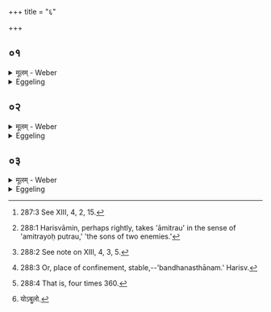 +++
title = "६"

+++






##  ०१
<details><summary>मूलम् - Weber</summary>

विभू᳘र्मात्रा᳘ प्रभूः᳘ पित्रे᳘ति॥  
इयं वै᳘ माॗतासौ᳘ पिॗताभ्यामेॗवैनम् प᳘रिददात्य᳘श्वोऽसि ह᳘योऽसी᳘ति शा᳘स्त्येॗवैनं तत्त᳘स्माछिष्टाः᳘ प्रजा᳘ जायन्ते᳘ऽत्योऽसि म᳘योऽसीत्य᳘त्येॗवैनं नयति त᳘स्माद᳘श्वः पशूनां श्रै᳘ष्ठ्यं गछत्य᳘र्वासि स᳘प्तिरसि वाज्यसी᳘ति यथायजु᳘रेॗवैतद्वृ᳘षासि नृम᳘णा असी᳘ति मिथुनत्वा᳘य य᳘युर्ना᳘मासि शि᳘शुर्ना᳘मासी᳘त्येतद्वा अ᳘श्वस्य प्रियं᳘ नामधे᳘यम् प्रिये᳘णैॗवैनं ना᳘म्नाभि᳘वदति त᳘स्माद᳘प्यामित्रौ᳘ संग᳘त्य ना᳘म्ना चे᳘दभिव᳘दतोॗऽन्योऽन्यᳫं स᳘मेव᳘ जानाते॥
</details>

<details><summary>Eggeling</summary>

1. [The Adhvaryu and Sacrificer whisper in the right ear of the horse, Vāj. S. XXII, 19 [^egg_721],] 'Plenteous by the mother, strengthful by the father,'--its mother, doubtless, is this (earth), and its father yonder (sky): it is to these two he commits it;--'a horse thou art, a steed thou art,'--he thereby instructs it, whence clever subjects (or children) are born to him;--'a courser (atya) thou art, a charger thou art,'--he therewith leads it beyond (ati), whence the horse goes beyond (surpasses) other animals, and whence the horse attains to pre-eminence among animals;--'a runner thou art, a racer thou art, a prize-winner thou

[^egg_721]: 287:3 See XIII, 4, 2, 15.

art,'--in accordance with the text is (the meaning of) this;--'a male thou art, well-disposed towards man thou art,'--this is with a view to its (or, his) being supplied with a mate;--'Speedy thou art called, Child thou art called,'--this is the horse's favourite name: by its favourite name he thus addresses it; whence even if two enemies [^egg_722], on meeting together, address one another by name, they get on amicably together.

[^egg_722]: 288:1 Harisvāmin, perhaps rightly, takes 'āmitrau' in the sense of 'amitrayoḥ putrau,' 'the sons of two enemies.'
</details>


##  ०२
<details><summary>मूलम् - Weber</summary>

आदित्या᳘नाम् पत्वा᳘न्विही᳘ति॥  
आदित्या᳘नेॗवैनं गमयति दे᳘वा आशापाला एतं᳘ देवेभ्यो᳘ऽश्वम् मेधा᳘य प्रो᳘क्षितं रक्षते᳘ति शतं वै त᳘ल्प्या राजपुत्रा᳘ आशापालास्ते᳘भ्य एॗवैनम् प᳘रिददातीह र᳘न्तिरिह᳘ रमतामिह धृ᳘तिरिह स्व᳘धृतिः स्वाहे᳘ति संवत्सरमा᳘हुतीर्जुहोति षो᳘डश नवती᳘रेता वा अ᳘श्वस्य ब᳘न्धनं ता᳘भिरेॗवैनम् बध्नाति त᳘स्माद᳘श्वः प्र᳘मुक्तो ब᳘न्धनमा᳘गछति षो᳘डश नवती᳘रेता वा अ᳘श्वस्य ब᳘न्धनं ता᳘भिरेॗवैनम् बध्नाति त᳘स्माद᳘श्वः प्र᳘मुक्तो ब᳘न्धनं न᳘ जहाति॥
</details>

<details><summary>Eggeling</summary>

2. 'Go thou along the way of the Ādityas!'--to the Ādityas he thus makes it go.--'Ye divine guardians of the quarters, protect this horse, sprinkled for sacrifice to the gods!'--the guardians of the quarters are a hundred princes born in wedlock: to them he commits it;--'here is joy: here let it rejoice!--here is safe keeping, here is its own safe keeping, hail!' For a year he offers the (four Dhr̥ti) oblations [^egg_723]--(amounting to) sixteen nineties, for they are the horse's chain [^egg_724], and it is therewith alone that he chains it; whence the horse when let loose returns to its chain: (they amount to) sixteen nineties [^egg_725]; for these (oblations of safe keeping) are the horse's chain, and it is therewith alone that he chains it, whence the horse, when let loose, does not (entirely) abandon its chain.

[^egg_723]: 288:2 See note on XIII, 4, 3, 5.

[^egg_724]: 288:3 Or, place of confinement, stable,--'bandhanasthānam.' Harisv.

[^egg_725]: 288:4 That is, four times 360.
</details>


##  ०३
<details><summary>मूलम् - Weber</summary>

राष्ट्रं वा᳘ अश्वमेधः᳟॥  
राष्ट्र᳘ एते व्या᳘यछन्ते ये᳘ऽश्वं र᳘क्षन्ति ते᳘षां य᳘ उदृ᳘चं ग᳘छन्ति राष्ट्रे᳘णैव ते᳘ राष्ट्र᳘म् भवन्त्य᳘थ येॗ नोदृ᳘चं ग᳘छन्ति राष्ट्रात्ते व्य᳘वछिद्यन्ते त᳘स्माद्राष्ट्र्य᳘श्वमेधे᳘न यजेत प᳘रा वा᳘ एष᳘ सिच्यतेॗ योऽब᳘लोऽश्वमेधे᳘न [^wbr_1] य᳘जते य᳘द्यमि᳘त्रा अ᳘श्वं विन्दे᳘रन्यॗज्ञोऽस्य वि᳘छिद्येत पा᳘पीयान्त्स्याछतं᳘ कवचि᳘नो रक्षन्ति यज्ञ᳘स्य सं᳘तत्या अ᳘व्यवछेदाय न पा᳘पीयान्भवत्य᳘थान्य᳘मानी᳘य प्रो᳘क्षेयुःॗ सैव त᳘त्र प्रा᳘यश्चित्तिः॥  

[^wbr_1]: योऽबॗलो.
</details>
<details><summary>Eggeling</summary>

3. Verily, the Aśvamedha means royal sway: it is after royal sway that these strive who guard the horse. Those of them who reach the end become

 (sharers in) the royal sway, but those who do not reach the end are cut off from royal sway. Wherefore let him who holds royal sway perform the horse-sacrifice; for, verily, whosoever performs the horse-sacrifice, without possessing power, is poured (swept) away.--Now, were unfriendly, men to get hold of the horse, his sacrifice would be cut in twain, and he would become the poorer for it. A hundred men clad in armour guard it for the continuity and uninterrupted performance of the sacrifice; and he will not become the poorer for it; (but if it be lost) they should fetch another (horse), and sprinkle it: this is the expiation in that case.
</details>

